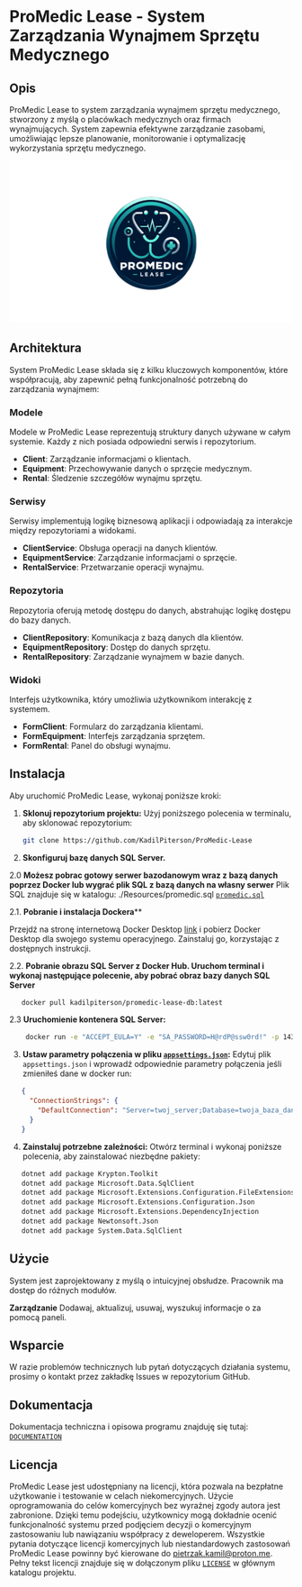 # ProMedic Lease - System Zarządzania Wynajmem Sprzętu Medycznego

## Opis

ProMedic Lease to system zarządzania wynajmem sprzętu medycznego, stworzony z myślą o placówkach medycznych oraz firmach wynajmujących. System zapewnia efektywne zarządzanie zasobami, umożliwiając lepsze planowanie, monitorowanie i optymalizację wykorzystania sprzętu medycznego.

![Logo ProMedic Lease](./Resources/logo.png "Logo ProMedic Lease")

## Architektura

System ProMedic Lease składa się z kilku kluczowych komponentów, które współpracują, aby zapewnić pełną funkcjonalność potrzebną do zarządzania wynajmem:

### Modele

Modele w ProMedic Lease reprezentują struktury danych używane w całym systemie. Każdy z nich posiada odpowiedni serwis i repozytorium.

- **Client**: Zarządzanie informacjami o klientach.
- **Equipment**: Przechowywanie danych o sprzęcie medycznym.
- **Rental**: Śledzenie szczegółów wynajmu sprzętu.

### Serwisy

Serwisy implementują logikę biznesową aplikacji i odpowiadają za interakcje między repozytoriami a widokami.

- **ClientService**: Obsługa operacji na danych klientów.
- **EquipmentService**: Zarządzanie informacjami o sprzęcie.
- **RentalService**: Przetwarzanie operacji wynajmu.

### Repozytoria

Repozytoria oferują metodę dostępu do danych, abstrahując logikę dostępu do bazy danych.

- **ClientRepository**: Komunikacja z bazą danych dla klientów.
- **EquipmentRepository**: Dostęp do danych sprzętu.
- **RentalRepository**: Zarządzanie wynajmem w bazie danych.

### Widoki

Interfejs użytkownika, który umożliwia użytkownikom interakcję z systemem.

- **FormClient**: Formularz do zarządzania klientami.
- **FormEquipment**: Interfejs zarządzania sprzętem.
- **FormRental**: Panel do obsługi wynajmu.

## Instalacja

Aby uruchomić ProMedic Lease, wykonaj poniższe kroki:

1. **Sklonuj repozytorium projektu:**
   Użyj poniższego polecenia w terminalu, aby sklonować repozytorium:
   ```bash
   git clone https://github.com/KadilPiterson/ProMedic-Lease

2. **Skonfiguruj bazę danych SQL Server.**

2.0 **Możesz pobrac gotowy serwer bazodanowym wraz z bazą danych poprzez Docker lub wygrać plik SQL z bazą danych na własny serwer**
Plik SQL znajduje się w katalogu: ./Resources/promedic.sql [`promedic.sql`](./Resources/promedic.sql)

2.1. **Pobranie i instalacja Dockera****

Przejdź na stronę internetową Docker Desktop [link](https://www.docker.com/products/docker-desktop/) i pobierz Docker Desktop dla swojego systemu operacyjnego. Zainstaluj go, korzystając z dostępnych instrukcji.

2.2. **Pobranie obrazu SQL Server z Docker Hub. Uruchom terminal i wykonaj następujące polecenie, aby pobrać obraz bazy danych SQL Server**
```bash
   docker pull kadilpiterson/promedic-lease-db:latest
```

2.3 **Uruchomienie kontenera SQL Server:**
```bash
    docker run -e "ACCEPT_EULA=Y" -e "SA_PASSWORD=H@rdP@ssw0rd!" -p 1433:1433 --name sqlserver -d kadilpiterson/promedic-lease-db:latest
```

3. **Ustaw parametry połączenia w pliku [`appsettings.json`](./appsettings.json):**
   Edytuj plik `appsettings.json` i wprowadź odpowiednie parametry połączenia jeśli zmieniłeś dane w docker run:
```json
   {
     "ConnectionStrings": {
       "DefaultConnection": "Server=twoj_server;Database=twoja_baza_danych;User Id=twoj_uzytkownik;Password=twoje_haslo;"
     }
   }
```

4. **Zainstaluj potrzebne zależności:**
   Otwórz terminal i wykonaj poniższe polecenia, aby zainstalować niezbędne pakiety:
```bash
   dotnet add package Krypton.Toolkit
   dotnet add package Microsoft.Data.SqlClient
   dotnet add package Microsoft.Extensions.Configuration.FileExtensions
   dotnet add package Microsoft.Extensions.Configuration.Json
   dotnet add package Microsoft.Extensions.DependencyInjection
   dotnet add package Newtonsoft.Json
   dotnet add package System.Data.SqlClient
```

## Użycie
System jest zaprojektowany z myślą o intuicyjnej obsłudze. Pracownik ma dostęp do różnych modułów.

**Zarządzanie** 
Dodawaj, aktualizuj, usuwaj, wyszukuj informacje o za pomocą paneli.

## Wsparcie
W razie problemów technicznych lub pytań dotyczących działania systemu, prosimy o kontakt przez zakładkę Issues w repozytorium GitHub.

## Dokumentacja
Dokumentacja techniczna i opisowa programu znajduję się tutaj: [`DOCUMENTATION`](./Documentation.md)

## Licencja
ProMedic Lease jest udostępniany na licencji, która pozwala na bezpłatne użytkowanie i testowanie w celach niekomercyjnych. Użycie oprogramowania do celów komercyjnych bez wyraźnej zgody autora jest zabronione. Dzięki temu podejściu, użytkownicy mogą dokładnie ocenić funkcjonalność systemu przed podjęciem decyzji o komercyjnym zastosowaniu lub nawiązaniu współpracy z deweloperem.
Wszystkie pytania dotyczące licencji komercyjnych lub niestandardowych zastosowań ProMedic Lease powinny być kierowane do [pietrzak.kamil@proton.me](mailto:pietrzak.kamil@proton.me).
Pełny tekst licencji znajduje się w dołączonym pliku [`LICENSE`](./LICENSE.md) w głównym katalogu projektu.
